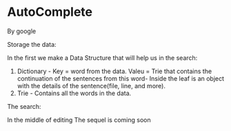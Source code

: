 # AutoComplete
By google

Storage the data:

In the first we make a Data Structure that will help us in the search:
1. Dictionary - 
    Key = word from the data.
    Valeu = Trie that contains the continuation of the sentences from this word- 
            Inside the leaf is an object with the details of the sentence(file, line, and more).
2. Trie - 
    Contains all the words in the data. 
    
    
The search:

In the middle of editing
The sequel is coming soon
